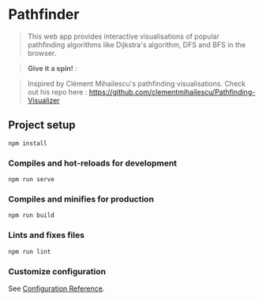 # Pathfinder

> This web app provides interactive visualisations of popular pathfinding algorithms like Dijkstra's algorithm, DFS and BFS in the browser.

> **Give it a spin!** :

> Inspired by Clément Mihailescu's pathfinding visualisations. Check out his repo here : https://github.com/clementmihailescu/Pathfinding-Visualizer

## Project setup

```
npm install
```

### Compiles and hot-reloads for development

```
npm run serve
```

### Compiles and minifies for production

```
npm run build
```

### Lints and fixes files

```
npm run lint
```

### Customize configuration

See [Configuration Reference](https://cli.vuejs.org/config/).
